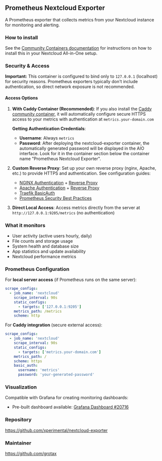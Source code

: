## Prometheus Nextcloud Exporter

A Prometheus exporter that collects metrics from your Nextcloud instance for monitoring and alerting.

### How to install

See the [Community Containers documentation](https://github.com/nextcloud/all-in-one/tree/main/community-containers#community-containers) for instructions on how to install this in your Nextcloud All-in-One setup.

### Security & Access

**Important:** This container is configured to bind only to `127.0.0.1` (localhost) for security reasons. Prometheus exporters typically don't include authentication, so direct network exposure is not recommended.

#### Access Options

1. **With Caddy Container (Recommended)**: If you also install the [Caddy community container](https://github.com/nextcloud/all-in-one/tree/main/community-containers/caddy), it will automatically configure secure HTTPS access to your metrics with authentication at `metrics.your-domain.com`

   **Getting Authentication Credentials**: 
   - **Username**: Always `metrics`
   - **Password**: After deploying the nextcloud-exporter container, the automatically generated password will be displayed in the AIO interface. Look for it in the container section below the container name "Prometheus Nextcloud Exporter". 

2. **Custom Reverse Proxy**: Set up your own reverse proxy (nginx, Apache, etc.) to provide HTTPS and authentication. See configuration guides:
   - [NGINX Authentication](https://nginx.org/en/docs/http/ngx_http_auth_basic_module.html) + [Reverse Proxy](https://docs.nginx.com/nginx/admin-guide/web-server/reverse-proxy/)
   - [Apache Authentication](https://httpd.apache.org/docs/2.4/howto/auth.html) + [Reverse Proxy](https://httpd.apache.org/docs/2.4/mod/mod_proxy.html)
   - [Traefik BasicAuth](https://doc.traefik.io/traefik/middlewares/http/basicauth/)
   - [Prometheus Security Best Practices](https://prometheus.io/docs/operating/security/)

3. **Direct Local Access**: Access metrics directly from the server at `http://127.0.0.1:9205/metrics` (no authentication)

### What it monitors
- User activity (active users hourly, daily)
- File counts and storage usage
- System health and database size
- App statistics and update availability
- Nextcloud performance metrics

### Prometheus Configuration

For **local server access** (if Prometheus runs on the same server):
```yaml
scrape_configs:
  - job_name: 'nextcloud'
    scrape_interval: 90s
    static_configs:
      - targets: ['127.0.0.1:9205']
    metrics_path: /metrics
    scheme: http
```

For **Caddy integration** (secure external access):
```yaml
scrape_configs:
  - job_name: 'nextcloud'
    scrape_interval: 90s
    static_configs:
      - targets: ['metrics.your-domain.com']
    metrics_path: /
    scheme: https
    basic_auth:
      username: 'metrics'
      password: 'your-generated-password'
```

### Visualization

Compatible with Grafana for creating monitoring dashboards:
- Pre-built dashboard available: [Grafana Dashboard #20716](https://grafana.com/grafana/dashboards/20716-nextcloud/)

### Repository
https://github.com/xperimental/nextcloud-exporter

### Maintainer
https://github.com/grotax
